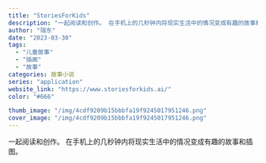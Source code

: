 ```yaml
---
title: "StoriesForKids"
description: "一起阅读和创作。 在手机上的几秒钟内将现实生活中的情况变成有趣的故事和插图。 "
author: "瑞东"
date: "2023-03-30"
tags:
  - "儿童故事"
  - "插画"
  - "故事"
categories: 故事小说
series: "application"
website_link: "https://www.storiesforkids.ai/"
color: "#666"

thumb_image: "/img/4cdf9209b15bbbfa19f9245017951246.png"
cover_image: "/img/4cdf9209b15bbbfa19f9245017951246.png"
---
```


一起阅读和创作。 在手机上的几秒钟内将现实生活中的情况变成有趣的故事和插图。 